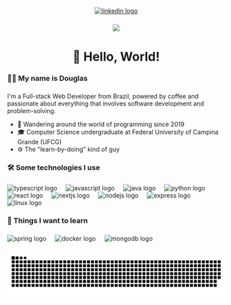 <div align="center">
  <a href="https://www.linkedin.com/in/douglas-domingos/" target="_blank">
    <img src="https://img.shields.io/static/v1?message=LinkedIn&logo=linkedin&label=&color=0077B5&logoColor=white&labelColor=&style=for-the-badge" height="25" alt="linkedin logo"  />
  </a>
</div>

###

<div align="center">
  <img height="200" src="https://media.giphy.com/media/ZVik7pBtu9dNS/giphy.gif"  />
</div>

###

<h1 align="center">👋 Hello, World!</h1>

###

<h3 align="left">👩‍💻  My name is Douglas</h3>

###

<p align="left">I'm a Full-stack Web Developer from Brazil, powered by coffee and passionate about everything that involves software development and problem-solving.<p>

<ul>
  <li>🌟 Wandering around the world of programming since 2019</li>
  <li>🎓 Computer Science undergraduate at Federal University of Campina Grande (UFCG)</li>
  <li>⚙ The "learn-by-doing" kind of guy</li>
</ul>

###

<h3 align="left">🛠 Some technologies I use</h3>

###

<div align="left">
  <img src="https://skillicons.dev/icons?i=ts" height="40" alt="typescript logo"  />
  <img width="12" />
  <img src="https://skillicons.dev/icons?i=js" height="40" alt="javascript logo"  />
  <img width="12" />
  <img src="https://skillicons.dev/icons?i=java" height="40" alt="java logo"  />
  <img width="12" />
  <img src="https://skillicons.dev/icons?i=py" height="40" alt="python logo"  />
  <img width="12" />
  <img src="https://skillicons.dev/icons?i=react" height="40" alt="react logo"  />
  <img width="12" />
  <img src="https://skillicons.dev/icons?i=nextjs" height="40" alt="nextjs logo"  />
  <img width="12" />
  <img src="https://skillicons.dev/icons?i=nodejs" height="40" alt="nodejs logo"  />
  <img width="12" />
  <img src="https://skillicons.dev/icons?i=express" height="40" alt="express logo"  />
  <img width="12" />
  <img src="https://skillicons.dev/icons?i=linux" height="40" alt="linux logo"  />
</div>

###

<h3 align="left">🔎 Things I want to learn</h3>

###

<div align="left">
  <div align="left">
  <img src="https://skillicons.dev/icons?i=spring" height="40" alt="spring logo"  />
  <img width="12" />
  <img src="https://skillicons.dev/icons?i=docker" height="40" alt="docker logo"  />
  <img width="12" />
  <img src="https://skillicons.dev/icons?i=mongodb" height="40" alt="mongodb logo"  />
</div>
</div>

###

<picture>
  <source media="(prefers-color-scheme: dark)" srcset="https://raw.githubusercontent.com/dougdomingos/dougdomingos/output/github-contribution-grid-snake-dark.svg">
  <source media="(prefers-color-scheme: light)" srcset="https://raw.githubusercontent.com/dougdomingos/dougdomingos/output/github-contribution-grid-snake.svg">
  <img alt="github contribution grid snake animation" src="https://raw.githubusercontent.com/dougdomingos/dougdomingos/output/github-contribution-grid-snake.svg">
</picture>

###